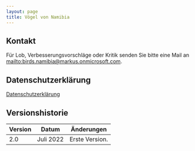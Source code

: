 ```yaml
---
layout: page
title: Vögel von Namibia
---
```


## Kontakt

Für Lob, Verbesserungsvorschläge oder Kritik senden Sie bitte eine Mail an <mailto:birds.namibia@markus.onmicrosoft.com>.

## Datenschutzerklärung

[Datenschutzerklärung](privacy-policy.html)

## Versionshistorie

| Version | Datum     | Änderungen     |
| ------- | --------- | -------------- |
| 2.0     | Juli 2022 | Erste Version. |
